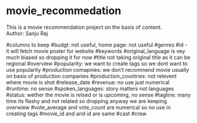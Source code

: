 # movie_recommedation
This is a movie recommendation project on the basis of content.
<br>
Author: Sanju Raj

#columns to keep
#budgt: not useful, home page: not useful
#genres
#id - it will fetch movie poster for website
#keywords
#original_language is vey much biased so dropping it for now
#title not taking original title as it can be regional
#overview
#popularity: we want to create tags so we dont want to use popularity
#production comapnies: we don't recommend movie usually on basis of production companies
#production_countries: not relevent where movie is shot
#release_date
#revenue: no use just numerical
#runtime: no sense
#spoken_languages: story matters not languages
#status: wether the movie is relsed or is upcoming, no sense
#tagline: many time its flashy and not related so dropping anyway we are keeping overwiew
#vote_average and vote_count are numerical so no use in creating tags
#movie_id and and id are same
#cast
#crew

